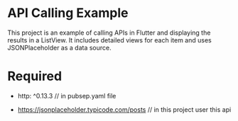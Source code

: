 # API Calling Example

This project is an example of calling APIs in Flutter and displaying the results in a ListView. It includes detailed views for each item and uses JSONPlaceholder as a data source.


# Required 
  - http: ^0.13.3 // in pubsep.yaml file

  - https://jsonplaceholder.typicode.com/posts // in this project user this api
    

 
   
